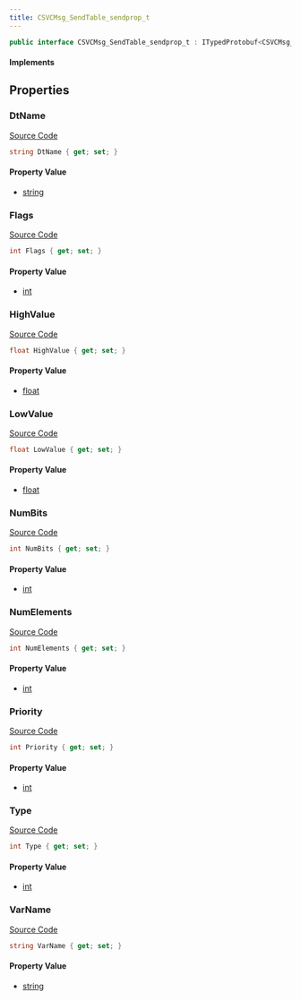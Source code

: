 ```yaml
---
title: CSVCMsg_SendTable_sendprop_t
---
```


```csharp
public interface CSVCMsg_SendTable_sendprop_t : ITypedProtobuf<CSVCMsg_SendTable_sendprop_t>, INativeHandle
```

#### Implements

## Properties

### DtName

[Source Code](https://github.com/swiftly-solution/swiftlys2/blob/beta/managed/src/SwiftlyS2.Generated/Protobufs/Interfaces/CSVCMsg_SendTable_sendprop_t.cs#L25)

```csharp
string DtName { get; set; }
```

#### Property Value

- [string](https://learn.microsoft.com/dotnet/api/system.string)

### Flags

[Source Code](https://github.com/swiftly-solution/swiftlys2/blob/beta/managed/src/SwiftlyS2.Generated/Protobufs/Interfaces/CSVCMsg_SendTable_sendprop_t.cs#L19)

```csharp
int Flags { get; set; }
```

#### Property Value

- [int](https://learn.microsoft.com/dotnet/api/system.int32)

### HighValue

[Source Code](https://github.com/swiftly-solution/swiftlys2/blob/beta/managed/src/SwiftlyS2.Generated/Protobufs/Interfaces/CSVCMsg_SendTable_sendprop_t.cs#L34)

```csharp
float HighValue { get; set; }
```

#### Property Value

- [float](https://learn.microsoft.com/dotnet/api/system.single)

### LowValue

[Source Code](https://github.com/swiftly-solution/swiftlys2/blob/beta/managed/src/SwiftlyS2.Generated/Protobufs/Interfaces/CSVCMsg_SendTable_sendprop_t.cs#L31)

```csharp
float LowValue { get; set; }
```

#### Property Value

- [float](https://learn.microsoft.com/dotnet/api/system.single)

### NumBits

[Source Code](https://github.com/swiftly-solution/swiftlys2/blob/beta/managed/src/SwiftlyS2.Generated/Protobufs/Interfaces/CSVCMsg_SendTable_sendprop_t.cs#L37)

```csharp
int NumBits { get; set; }
```

#### Property Value

- [int](https://learn.microsoft.com/dotnet/api/system.int32)

### NumElements

[Source Code](https://github.com/swiftly-solution/swiftlys2/blob/beta/managed/src/SwiftlyS2.Generated/Protobufs/Interfaces/CSVCMsg_SendTable_sendprop_t.cs#L28)

```csharp
int NumElements { get; set; }
```

#### Property Value

- [int](https://learn.microsoft.com/dotnet/api/system.int32)

### Priority

[Source Code](https://github.com/swiftly-solution/swiftlys2/blob/beta/managed/src/SwiftlyS2.Generated/Protobufs/Interfaces/CSVCMsg_SendTable_sendprop_t.cs#L22)

```csharp
int Priority { get; set; }
```

#### Property Value

- [int](https://learn.microsoft.com/dotnet/api/system.int32)

### Type

[Source Code](https://github.com/swiftly-solution/swiftlys2/blob/beta/managed/src/SwiftlyS2.Generated/Protobufs/Interfaces/CSVCMsg_SendTable_sendprop_t.cs#L13)

```csharp
int Type { get; set; }
```

#### Property Value

- [int](https://learn.microsoft.com/dotnet/api/system.int32)

### VarName

[Source Code](https://github.com/swiftly-solution/swiftlys2/blob/beta/managed/src/SwiftlyS2.Generated/Protobufs/Interfaces/CSVCMsg_SendTable_sendprop_t.cs#L16)

```csharp
string VarName { get; set; }
```

#### Property Value

- [string](https://learn.microsoft.com/dotnet/api/system.string)

